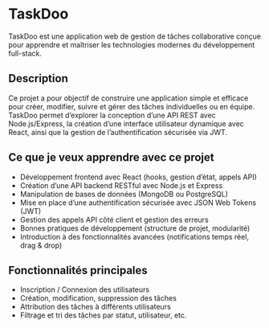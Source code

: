 # TaskDoo

TaskDoo est une application web de gestion de tâches collaborative conçue pour apprendre et maîtriser les technologies modernes du développement full-stack.

## Description

Ce projet a pour objectif de construire une application simple et efficace pour créer, modifier, suivre et gérer des tâches individuelles ou en équipe. TaskDoo permet d’explorer la conception d’une API REST avec Node.js/Express, la création d’une interface utilisateur dynamique avec React, ainsi que la gestion de l’authentification sécurisée via JWT.

## Ce que je veux apprendre avec ce projet

- Développement frontend avec React (hooks, gestion d’état, appels API)
- Création d’une API backend RESTful avec Node.js et Express
- Manipulation de bases de données (MongoDB ou PostgreSQL)
- Mise en place d’une authentification sécurisée avec JSON Web Tokens (JWT)
- Gestion des appels API côté client et gestion des erreurs
- Bonnes pratiques de développement (structure de projet, modularité)
- Introduction à des fonctionnalités avancées (notifications temps réel, drag & drop)

## Fonctionnalités principales

- Inscription / Connexion des utilisateurs
- Création, modification, suppression des tâches
- Attribution des tâches à différents utilisateurs
- Filtrage et tri des tâches par statut, utilisateur, etc.
